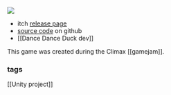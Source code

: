 ![](https://img.itch.zone/aW1nLzE1Njc0NTM3LmpwZw==/original/A07WmG.jpg)

- itch [release page](https://hannesd.itch.io/duck-duck-dance) 
- [source code](https://github.com/hannesdelbeke/duck-duck-dance) on github 
- [[Dance Dance Duck dev]]

This game was created during the Climax [[gamejam]].
### tags

[[Unity project]]
